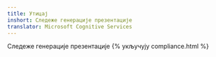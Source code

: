 ```yaml
---
title: Утицај
inshort: Следеже генерације презентације
translator: Microsoft Cognitive Services
---
```


Следеже генерације презентације
{% укључују compliance.html %}

